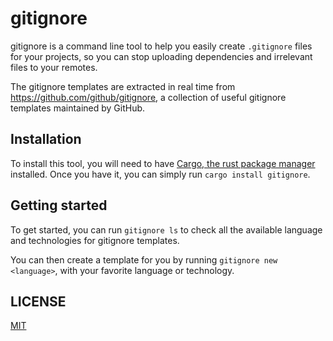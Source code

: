 # gitignore

gitignore is a command line tool to help you easily create `.gitignore` files for your projects, so you can stop uploading dependencies and irrelevant files to your remotes.

The gitignore templates are extracted in real time from https://github.com/github/gitignore, a collection of useful gitignore templates maintained by GitHub.

## Installation

To install this tool, you will need to have [Cargo, the rust package manager](https://doc.rust-lang.org/cargo/getting-started/installation.html) installed. Once you have it, you can simply run `cargo install gitignore`.

## Getting started

To get started, you can run `gitignore ls` to check all the available language and technologies for gitignore templates.

You can then create a template for you by running `gitignore new <language>`, with your favorite language or technology.

## LICENSE

[MIT](./LICENSE)
